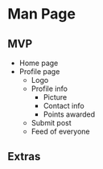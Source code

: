 # Man Page

## MVP
- Home page
- Profile page
  - Logo
  - Profile info
    - Picture
    - Contact info
    - Points awarded
  - Submit post
  - Feed of everyone
  
  
## Extras

